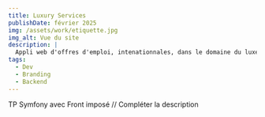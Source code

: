 ```yaml
---
title: Luxury Services
publishDate: février 2025
img: /assets/work/etiquette.jpg
img_alt: Vue du site
description: |
  Appli web d'offres d'emploi, intenationnales, dans le domaine du luxe
tags:
  - Dev
  - Branding
  - Backend
---
```


TP Symfony avec Front imposé // Compléter la description